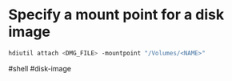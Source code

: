 # Specify a mount point for a disk image

```sh
hdiutil attach <DMG_FILE> -mountpoint "/Volumes/<NAME>"
```

#shell #disk-image